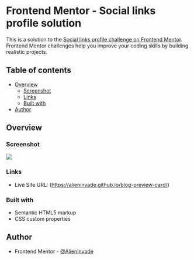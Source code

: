 # Frontend Mentor - Social links profile solution

This is a solution to the [Social links profile challenge on Frontend Mentor](https://www.frontendmentor.io/challenges/social-links-profile-UG32l9m6dQ). Frontend Mentor challenges help you improve your coding skills by building realistic projects. 

## Table of contents

- [Overview](#overview)
  - [Screenshot](#screenshot)
  - [Links](#links)
  - [Built with](#built-with)
- [Author](#author)


## Overview

### Screenshot

![](./Screenshot%202024-06-11%20170749.png)


### Links

- Live Site URL: (https://alieninvade.github.io/blog-preview-card/)

### Built with

- Semantic HTML5 markup
- CSS custom properties


## Author

- Frontend Mentor - [@AlienInvade](https://www.frontendmentor.io/profile/AlienInvade)




